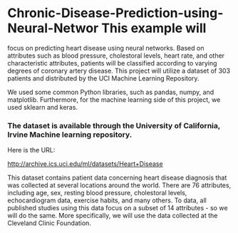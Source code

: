# Chronic-Disease-Prediction-using-Neural-Networ This example will
focus on predicting heart disease using neural networks. Based on
attributes such as blood pressure, cholestoral levels, heart rate, and
other characteristic attributes, patients will be classified according
to varying degrees of coronary artery disease. This project will utilize
a dataset of 303 patients and distributed by the UCI Machine Learning
Repository.

We used some common Python libraries, such as pandas, numpy, and
matplotlib. Furthermore, for the machine learning side of this project,
we used sklearn and keras.

<h3>The dataset is available through the University of California,
Irvine Machine learning repository.</h3> Here is the URL:

http://archive.ics.uci.edu/ml/datasets/Heart+Disease

This dataset contains patient data concerning heart disease diagnosis
that was collected at several locations around the world. There are 76
attributes, including age, sex, resting blood pressure, cholestoral
levels, echocardiogram data, exercise habits, and many others. To data,
all published studies using this data focus on a subset of 14
attributes - so we will do the same. More specifically, we will use the
data collected at the Cleveland Clinic Foundation.
